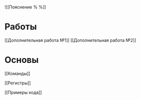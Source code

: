 ![[Пояснение % %]]

# Работы
[[Дополнительная работа №1]]
[[Дополнительная работа №2]]

# Основы
[[Команды]]

[[Регистры]]

[[Примеры кода]]